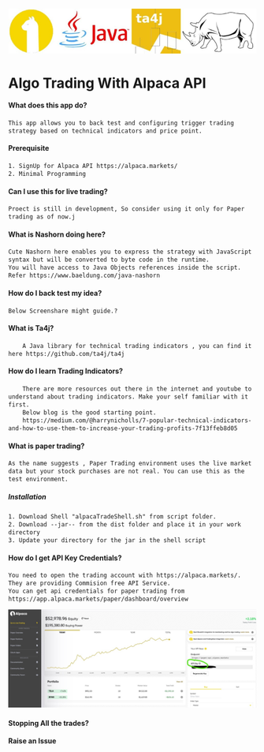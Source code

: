 ![](wiki/images/AlpacaWithJava.jpg)
#   Algo Trading With Alpaca API

#### 	What does this app do?
	This app allows you to back test and configuring trigger trading strategy based on technical indicators and price point.
#### Prerequisite 
	1. SignUp for Alpaca API https://alpaca.markets/
	2. Minimal Programming
#### Can I use this for live trading?
	Proect is still in development, So consider using it only for Paper trading as of now.j
	
####  What is Nashorn doing here?
	Cute Nashorn here enables you to express the strategy with JavaScript syntax but will be converted to byte code in the runtime.
	You will have access to Java Objects references inside the script.
	Refer https://www.baeldung.com/java-nashorn

####  How do I back test my idea?
	Below Screenshare might guide.?

		
		

####  What is Ta4j?
		A Java library for technical trading indicators , you can find it here https://github.com/ta4j/ta4j

#### How do I learn Trading Indicators?		
		There are more resources out there in the internet and youtube to understand about trading indicators. Make your self familiar with it first.		
		Below blog is the good starting point.
		https://medium.com/@harrynicholls/7-popular-technical-indicators-and-how-to-use-them-to-increase-your-trading-profits-7f13ffeb8d05

####  What is paper trading?
	As the name suggests , Paper Trading environment uses the live market data but your stock purchases are not real. You can use this as the test environment.

##### Installation
	1. Download Shell "alpacaTradeShell.sh" from script folder.
	2. Download --jar-- from the dist folder and place it in your work directory	
	3. Update your directory for the jar in the shell script

#### How do I get API Key Credentials?
	You need to open the trading account with https://alpaca.markets/. They are providing Commision free API Service.
	You can get api credentials for paper trading from https://app.alpaca.markets/paper/dashboard/overview
![](wiki/images/PaperTradingDashboard.jpg)
	

#### Stopping All the trades?

#### Raise an Issue


		